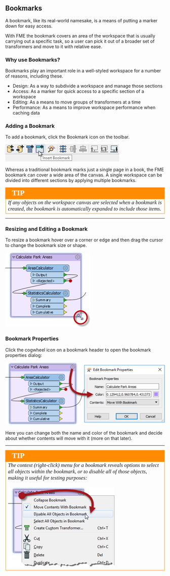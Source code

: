 ## Bookmarks ##
A bookmark, like its real-world namesake, is a means of putting a marker down for easy access.

With FME the bookmark covers an area of the workspace that is usually carrying out a specific task, so a user can pick it out of a broader set of transformers and move to it with relative ease.


### Why use Bookmarks? ###
Bookmarks play an important role in a well-styled workspace for a number of reasons, including these.

- Design: As a way to subdivide a workspace and manage those sections
- Access: As a marker for quick access to a specific section of a workspace
- Editing: As a means to move groups of transformers at a time
- Performance: As a means to improve workspace performance when caching data


### Adding a Bookmark ###
To add a bookmark, click the Bookmark icon on the toolbar.

![](./Images/Img5.006.AddBookmarkToolbar.png)

Whereas a traditional bookmark marks just a single page in a book, the FME bookmark can cover a wide area of the canvas. A single workspace can be divided into different sections by applying multiple bookmarks.

<!--Tip Section-->

<table style="border-spacing: 0px">
<tr>
<td style="vertical-align:middle;background-color:darkorange;border: 2px solid darkorange">
<i class="fa fa-info-circle fa-lg fa-pull-left fa-fw" style="color:white;padding-right: 12px;vertical-align:text-top"></i>
<span style="color:white;font-size:x-large;font-weight: bold;font-family:serif">TIP</span>
</td>
</tr>

<tr>
<td style="border: 1px solid darkorange">
<span style="font-family:serif; font-style:italic; font-size:larger">
If any objects on the workspace canvas are selected when a bookmark is created, the bookmark is automatically expanded to include those items.
</span>
</td>
</tr>
</table>

---

### Resizing and Editing a Bookmark ###
To resize a bookmark hover over a corner or edge and then drag the cursor to change the bookmark size or shape.

![](./Images/Img5.007.BookmarkResizeCursor.png)



### Bookmark Properties ###
Click the cogwheel icon on a bookmark header to open the bookmark properties dialog:

![](./Images/Img5.008.BookmarkProperties.png)

Here you can change both the name and color of the bookmark and decide about whether contents will move with it (more on that later).

---

<!--Tip Section-->

<table style="border-spacing: 0px">
<tr>
<td style="vertical-align:middle;background-color:darkorange;border: 2px solid darkorange">
<i class="fa fa-info-circle fa-lg fa-pull-left fa-fw" style="color:white;padding-right: 12px;vertical-align:text-top"></i>
<span style="color:white;font-size:x-large;font-weight: bold;font-family:serif">TIP</span>
</td>
</tr>

<tr>
<td style="border: 1px solid darkorange">
<span style="font-family:serif; font-style:italic; font-size:larger">
The context (right-click) menu for a bookmark reveals options to select all objects within the bookmark, or to disable all of those objects, making it useful for testing purposes:
<br><br><img src="./Images/Img5.009.BookmarkContextMenu.png">
</span>
</td>
</tr>
</table>
